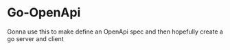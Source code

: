 # Go-OpenApi

Gonna use this to make define an OpenApi spec and then hopefully create a go server and client
